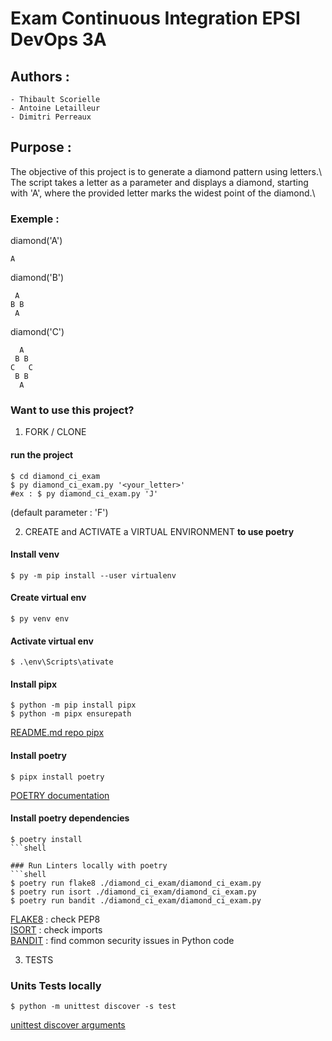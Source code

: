 # Exam Continuous Integration EPSI DevOps 3A
## Authors :
    - Thibault Scorielle 
    - Antoine Letailleur
    - Dimitri Perreaux
## Purpose :
The objective of this project is to generate a diamond pattern using letters.\ The script takes a letter as a parameter and displays a diamond, starting with 'A', where the provided letter marks the widest point of the diamond.\
### Exemple :
diamond('A')
```
A
```

diamond('B')
```
 A
B B
 A
```

diamond('C')
```
  A
 B B
C   C
 B B
  A
```

### Want to use this project?
1. FORK / CLONE

#### run the project 
```shell
$ cd diamond_ci_exam
$ py diamond_ci_exam.py '<your_letter>'
#ex : $ py diamond_ci_exam.py 'J'
```
(default parameter : 'F')


2. CREATE and ACTIVATE a VIRTUAL ENVIRONMENT **to use poetry**
#### Install venv
```shell
$ py -m pip install --user virtualenv
```
#### Create virtual env
```shell
$ py venv env
```
#### Activate virtual env
```shell
$ .\env\Scripts\ativate
```
#### Install pipx
```shell
$ python -m pip install pipx
$ python -m pipx ensurepath
```

[README.md repo pipx](https://github.com/pypa/pipx/blob/main/README.md)
#### Install poetry
```shell
$ pipx install poetry
```
[POETRY documentation](https://python-poetry.org/docs/)
#### Install poetry dependencies
```shell
$ poetry install
```shell

### Run Linters locally with poetry
```shell
$ poetry run flake8 ./diamond_ci_exam/diamond_ci_exam.py
$ poetry run isort ./diamond_ci_exam/diamond_ci_exam.py
$ poetry run bandit ./diamond_ci_exam/diamond_ci_exam.py
```
[FLAKE8](https://flake8.pycqa.org/en/latest/) : check PEP8\
[ISORT](https://github.com/gforcada/flake8-isort) : check imports\
[BANDIT](https://github.com/tylerwince/flake8-bandit) : find common security issues in Python code

3. TESTS
### Units Tests locally
```shell
$ python -m unittest discover -s test 
```
[unittest discover arguments](https://docs.python.org/3/library/unittest.html#unittest-test-discovery)

